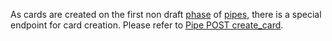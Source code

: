 As cards are created on the first non draft [phase](phase.md) of [pipes](pipe.md), there is a special endpoint for card creation. Please refer to [Pipe POST create_card](pipe_create_card.md).